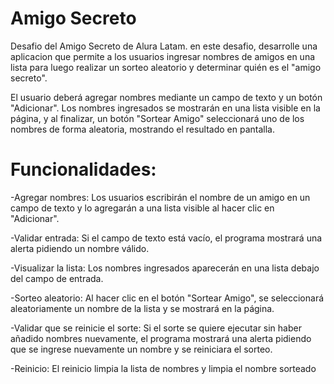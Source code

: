 <h1>Amigo Secreto</h1>

Desafio del Amigo Secreto de Alura Latam.
en este desafio, desarrolle una aplicacion que permite a los usuarios ingresar 
nombres de amigos en una lista para luego realizar un sorteo aleatorio y determinar quién es el "amigo secreto".

El usuario deberá agregar nombres mediante un campo de texto y un botón "Adicionar". 
Los nombres ingresados se mostrarán en una lista visible en la página, y al finalizar, un botón "Sortear Amigo" 
seleccionará uno de los nombres de forma aleatoria, mostrando el resultado en pantalla.

<h1>Funcionalidades:</h1>

-Agregar nombres: Los usuarios escribirán el nombre de un amigo en un campo de texto y lo agregarán a una lista 
visible al hacer clic en "Adicionar".

-Validar entrada: Si el campo de texto está vacío, el programa mostrará una alerta pidiendo un nombre válido.

-Visualizar la lista: Los nombres ingresados aparecerán en una lista debajo del campo de entrada.

-Sorteo aleatorio: Al hacer clic en el botón "Sortear Amigo", se seleccionará aleatoriamente un nombre de la lista y se mostrará en la página.

-Validar que se reinicie el sorte: Si el sorte se quiere ejecutar sin haber añadido nombres nuevamente, el programa mostrará una alerta
pidiendo que se ingrese nuevamente un nombre y se reiniciara el sorteo.

-Reinicio: El reinicio limpia la lista de nombres y limpia el nombre sorteado

